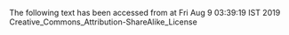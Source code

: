 The following text has been accessed from at Fri Aug 9 03:39:19 IST 2019
Creative_Commons_Attribution-ShareAlike_License

